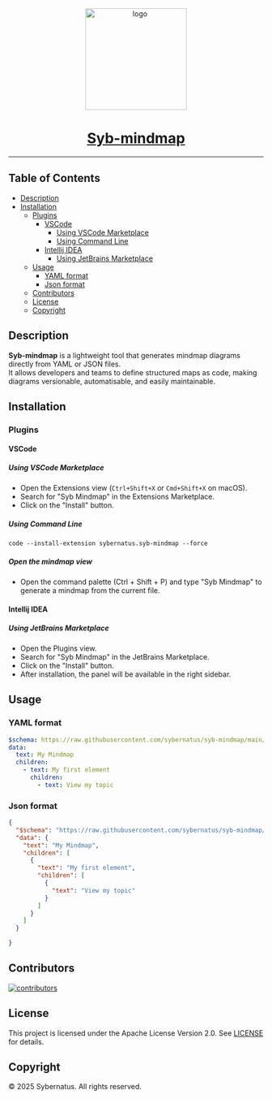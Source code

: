  <div align="center">
    <a href="https://github.com/sybernatus/syb-mindmap">
        <img width="200px" src="./assets/logo/logo.svg" alt="logo">
        <h1 style="width: 200px;">Syb-mindmap</h1>
    </a>
</div>

---

## Table of Contents

- [Description](#description)
- [Installation](#installation)
  - [Plugins](#plugins)
    - [VSCode](#vscode)
      - [Using VSCode Marketplace](#using-vscode-marketplace)
      - [Using Command Line](#using-command-line)
    - [Intellij IDEA](#intellij-idea)
      - [Using JetBrains Marketplace](#using-jetbrains-marketplace)
  - [Usage](#usage)
    - [YAML format](#yaml-format)
    - [Json format](#json-format)
  - [Contributors](#contributors)
  - [License](#license)
  - [Copyright](#copyright)

## Description

**Syb-mindmap** is a lightweight tool that generates mindmap diagrams directly from YAML or JSON files.  
It allows developers and teams to define structured maps as code, making diagrams versionable, automatisable, and easily maintainable.

## Installation

### Plugins

#### VSCode

##### Using VSCode Marketplace

- Open the Extensions view (`Ctrl+Shift+X` or `Cmd+Shift+X` on macOS).
- Search for "Syb Mindmap" in the Extensions Marketplace.
- Click on the "Install" button.

##### Using Command Line

```shell
code --install-extension sybernatus.syb-mindmap --force
```

##### Open the mindmap view
- Open the command palette (Ctrl + Shift + P) and type "Syb Mindmap" to generate a mindmap from the current file.

#### Intellij IDEA

##### Using JetBrains Marketplace

- Open the Plugins view.
- Search for "Syb Mindmap" in the JetBrains Marketplace.
- Click on the "Install" button.
- After installation, the panel will be available in the right sidebar.

## Usage

### YAML format

```yaml
$schema: https://raw.githubusercontent.com/sybernatus/syb-mindmap/main/assets/schemas/mindmap.schema.yaml
data:
  text: My Mindmap
  children:
    - text: My first element
      children:
        - text: View my topic
```

### Json format

```json
{
  "$schema": "https://raw.githubusercontent.com/sybernatus/syb-mindmap/main/assets/schemas/mindmap.schema.yaml",
  "data": {
    "text": "My Mindmap",
    "children": [
      {
        "text": "My first element",
        "children": [
          {
            "text": "View my topic"
          }
        ]
      }
    ]
  }

}
```

## Contributors

<a href="https://github.com/sybernatus/syb-mindmap/graphs/contributors">
  <img src="https://contrib.rocks/image?repo=sybernatus/syb-mindmap"  alt="contributors"/>
</a>


## License

This project is licensed under the Apache License Version 2.0.
See [LICENSE](./LICENSE) for details.

## Copyright

© 2025 Sybernatus. All rights reserved.
